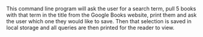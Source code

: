 This command line program will ask the user for a search term, pull 5 books with that term in the title from the Google Books website, print them and ask the user which one they would like to save. Then that selection is saved in local storage and all queries are then printed for the reader to view.